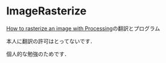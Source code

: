 # ImageRasterize
[How to rasterize an image with Processing](https://timrodenbroeker.de/how-to-rasterize-an-image-with-processing/)の翻訳とプログラム

本人に翻訳の許可はとってないです．

個人的な勉強のためです．